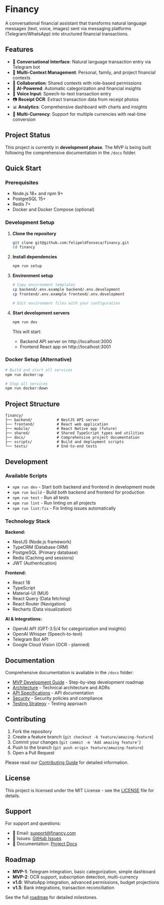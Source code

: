 # Financy

A conversational financial assistant that transforms natural language messages (text, voice, images) sent via messaging platforms (Telegram/WhatsApp) into structured financial transactions.

## Features

- 🤖 **Conversational Interface**: Natural language transaction entry via Telegram bot
- 🏦 **Multi-Context Management**: Personal, family, and project financial contexts
- 🤝 **Collaboration**: Shared contexts with role-based permissions
- 🧠 **AI-Powered**: Automatic categorization and financial insights
- 🎤 **Voice Input**: Speech-to-text transaction entry
- 📷 **Receipt OCR**: Extract transaction data from receipt photos
- 📊 **Analytics**: Comprehensive dashboard with charts and insights
- 💱 **Multi-Currency**: Support for multiple currencies with real-time conversion

## Project Status

This project is currently in **development phase**. The MVP is being built following the comprehensive documentation in the `/docs` folder.

## Quick Start

### Prerequisites

- Node.js 18+ and npm 9+
- PostgreSQL 15+
- Redis 7+
- Docker and Docker Compose (optional)

### Development Setup

1. **Clone the repository**
   ```bash
   git clone git@github.com:felipeldfonseca/financy.git
   cd financy
   ```

2. **Install dependencies**
   ```bash
   npm run setup
   ```

3. **Environment setup**
   ```bash
   # Copy environment templates
   cp backend/.env.example backend/.env.development
   cp frontend/.env.example frontend/.env.development
   
   # Edit environment files with your configuration
   ```

4. **Start development servers**
   ```bash
   npm run dev
   ```

   This will start:
   - Backend API server on http://localhost:3000
   - Frontend React app on http://localhost:3001

### Docker Setup (Alternative)

```bash
# Build and start all services
npm run docker:up

# Stop all services
npm run docker:down
```

## Project Structure

```
financy/
├── backend/           # NestJS API server
├── frontend/          # React web application
├── mobile/            # React Native app (future)
├── shared/            # Shared TypeScript types and utilities
├── docs/              # Comprehensive project documentation
├── scripts/           # Build and deployment scripts
└── tests/             # End-to-end tests
```

## Development

### Available Scripts

- `npm run dev` - Start both backend and frontend in development mode
- `npm run build` - Build both backend and frontend for production
- `npm run test` - Run all tests
- `npm run lint` - Run linting on all projects
- `npm run lint:fix` - Fix linting issues automatically

### Technology Stack

**Backend:**
- NestJS (Node.js framework)
- TypeORM (Database ORM)
- PostgreSQL (Primary database)
- Redis (Caching and sessions)
- JWT (Authentication)

**Frontend:**
- React 18
- TypeScript
- Material-UI (MUI)
- React Query (Data fetching)
- React Router (Navigation)
- Recharts (Data visualization)

**AI & Integrations:**
- OpenAI API (GPT-3.5/4 for categorization and insights)
- OpenAI Whisper (Speech-to-text)
- Telegram Bot API
- Google Cloud Vision (OCR - planned)

## Documentation

Comprehensive documentation is available in the `/docs` folder:

- [MVP Development Guide](docs/mvp-development-guide.md) - Step-by-step development roadmap
- [Architecture](docs/architecture/) - Technical architecture and ADRs
- [API Specifications](docs/integrations/api-specifications.md) - API documentation
- [Security](docs/security/) - Security policies and compliance
- [Testing Strategy](docs/testing/testing-strategy.md) - Testing approach

## Contributing

1. Fork the repository
2. Create a feature branch (`git checkout -b feature/amazing-feature`)
3. Commit your changes (`git commit -m 'Add amazing feature'`)
4. Push to the branch (`git push origin feature/amazing-feature`)
5. Open a Pull Request

Please read our [Contributing Guide](docs/devex/development-workflow.md) for detailed information.

## License

This project is licensed under the MIT License - see the [LICENSE](LICENSE) file for details.

## Support

For support and questions:
- 📧 Email: support@financy.com
- 💬 Issues: [GitHub Issues](https://github.com/felipeldfonseca/financy/issues)
- 📖 Documentation: [Project Docs](docs/)

## Roadmap

- **MVP-1**: Telegram integration, basic categorization, simple dashboard
- **MVP-2**: OCR support, subscription detection, multi-currency
- **v1.0**: WhatsApp integration, advanced permissions, budget projections
- **v1.5**: Bank integrations, transaction reconciliation

See the full [roadmap](docs/product/roadmap.md) for detailed milestones.